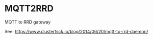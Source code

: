 MQTT2RRD
========

MQTT to RRD gateway

See: https://www.clusterfsck.io/blog/2014/06/20/mqtt-to-rrd-daemon/

